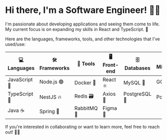 # Hi there, I'm a Software Engineer! 👋🏽

I'm passionate about developing applications and seeing them come to life. My current focus is on expanding my skills in React and TypeScript. 🚀

Here are the languages, frameworks, tools, and other technologies that I've used/use:

| 💻 Languages | 🛠️ Frameworks | 🧰 Tools | 🖥️ Front-end | 🗄️ Databases | 🌟 Miscellaneous |
| --- | --- | --- | --- | --- | --- |
| JavaScript 🚀 | Node.js 🟢 | Docker 🐳 | React ⚛️ | MySQL 🐬 | GCP ☁️ |
| TypeScript 🤖 | NestJS 🔥 | Redis 🗃️ | Axios 🚀 | PostgreSQL 🐘 | Postman 📮 |
| Java ☕ | Spring 🌸 | RabbitMQ 🐇 | Figma 🎨 | | |

If you're interested in collaborating or want to learn more, feel free to reach out! 🤝🏽

<!--
**SMelidoni/SMelidoni** is a ✨ _special_ ✨ repository because its `README.md` (this file) appears on your GitHub profile.

Here are some ideas to get you started:

- 🔭 I’m currently working on ...
- 🌱 I’m currently learning ...
- 👯 I’m looking to collaborate on ...
- 🤔 I’m looking for help with ...
- 💬 Ask me about ...
- 📫 How to reach me: ...
- 😄 Pronouns: ...
- ⚡ Fun fact: ...
-->
